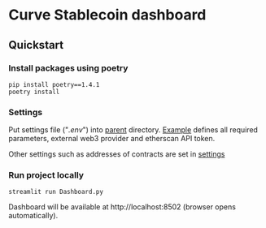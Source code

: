 # Curve Stablecoin dashboard

## Quickstart

### Install packages using poetry

```shell
pip install poetry==1.4.1
poetry install
```

### Settings

Put settings file ("_.env_") into [parent](.) directory.
[Example](./.env-example) defines all required parameters, 
external web3 provider and etherscan API token.

Other settings such as addresses of contracts are set in [settings](./settings.py)

### Run project locally

```shell
streamlit run Dashboard.py
```

Dashboard will be available at http://localhost:8502 (browser opens automatically).

